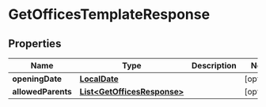 
# GetOfficesTemplateResponse

## Properties
Name | Type | Description | Notes
------------ | ------------- | ------------- | -------------
**openingDate** | [**LocalDate**](LocalDate.md) |  |  [optional]
**allowedParents** | [**List&lt;GetOfficesResponse&gt;**](GetOfficesResponse.md) |  |  [optional]



